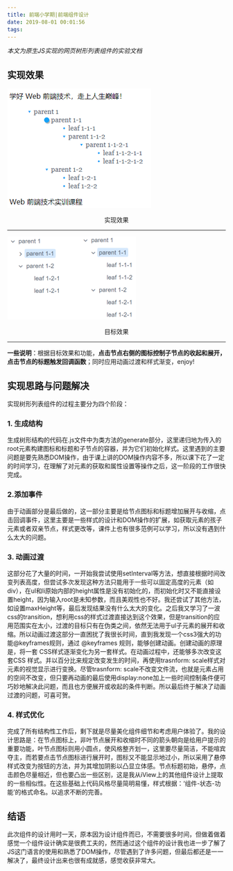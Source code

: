 ```yaml
---
title: 前端小学期|前端组件设计
date: 2019-08-01 00:01:56
tags:
---
```


*本文为原生JS实现的网页树形列表组件的实验文档*

 ## 实现效果

![img](前端小学期-前端组件设计/img1.png)

<center>实现效果</center>

---



![img](前端小学期-前端组件设计/img2.png)

<center>目标效果</center>

---

**一些说明**：根据目标效果和功能，**点击节点右侧的图标控制子节点的收起和展开，点击节点的标题触发回调函数**；同时应用动画过渡和样式渐变，enjoy!



## 实现思路与问题解决

实现树形列表组件的过程主要分为四个阶段：

### 1. 生成结构

生成树形结构的代码在.js文件中为类方法的generate部分，这里递归地为传入的root元素构建图标和标题和子节点的容器，并为它们初始化样式。这里遇到的主要问题是要先熟悉DOM操作，由于课上讲的DOM操作内容不多，所以课下花了一定的时间学习，在理解了对元素的获取和属性设置等操作之后，这一阶段的工作很快完成。



### 2.添加事件

由于动画部分是最后做的，这一部分主要是给节点图标和标题增加展开与收缩，点击回调事件，这里主要是一些样式的设计和DOM操作的扩展，如获取元素的孩子元素或者双亲节点，样式更改等，课件上也有很多范例可以学习，所以没有遇到什么太大的问题。



### 3. 动画过渡

这部分花了大量的时间，一开始我尝试使用setInterval等方法，想直接根据时间改变列表高度，但尝试多次发现这种方法只能用于一些可以固定高度的元素（如div），在ul和li原始内部的height属性是没有初始化的，而初始化时又不能直接设置height，因为输入root是未知参数，而且美观性也不好。我还尝试了其他方法，如设置maxHeight等，最后发现结果没有什么太大的变化。之后我又学习了一波css的transition，想利用css的样式过渡直接达到这个效果，但是transition的应用范围实在太小，过渡的目标只有在伪类之间，依然无法用于ul子元素的展开和收缩。所以动画过渡这部分一直困扰了我很长时间，直到我发现一个css3强大的功能@keyframes规则，通过 @keyframes 规则，能够创建动画。创建动画的原理是，将一套 CSS样式逐渐变化为另一套样式。在动画过程中，还能够多次改变这套CSS 样式。并以百分比来规定改变发生的时间，再使用trasnform: scale样式对元素的视觉显示进行变换。尽管trasnform: scale不改变文件流，也就是元素占用的空间不改变，但只要再动画的最后使用display:none加上一些时间控制条件便可巧妙地解决此问题，而且也方便展开或收起的条件判断。所以最后终于解决了动画过渡的问题，可喜可贺。



### 4. 样式优化

完成了所有结构性工作后，剩下就是尽量美化组件细节和考虑用户体验了。我的设计思路是：在节点图标上，非叶节点展开和收缩时不同的箭头朝向是给用户提示的重要功能，叶节点图标则用小圆点，使风格整齐划一，这里要尽量简洁，不能喧宾夺主，而若要点击节点图标进行展开时，图标又不能显示地过小，所以采用了悬停样式改变为按钮的方法，并为其增加阴影以凸显立体感。节点标题初始，悬停，点击颜色尽量相近，但也要凸出一些区别，这是我从iView上的其他组件设计上提取的一些相似性。在这些基础上代码风格尽量简明易懂，样式根据：‘组件-状态-功能’的格式命名。以追求不断的完善。



## 结语

此次组件的设计用时一天，原本因为设计组件而已，不需要很多时间，但做着做着感觉一个组件设计确实是很费工夫的，然而通过这个组件的设计我也进一步了解了JS这门语言的使用和熟悉了DOM操作，尽管遇到了许多问题，但最后都还是一一解决了，最终设计出来也很有成就感，感觉收获非常大。



